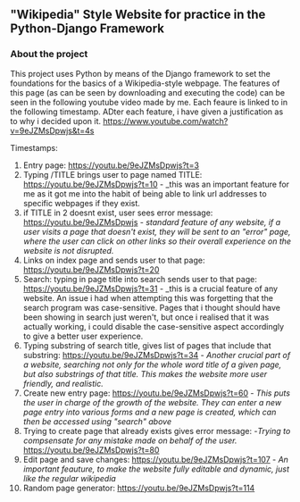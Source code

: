 ## "Wikipedia" Style Website for practice in the Python-Django Framework 

### About the project

This project uses Python by means of the Django framework to set the foundations for the basics of a Wikipedia-style webpage.
The features of this page (as can be seen by downloading and executing the code) can be seen in the following youtube video made by me. Each feaure is 
linked to in the following timestamp. ADter each feature, i have given a justification as to why i decided upon it.
https://www.youtube.com/watch?v=9eJZMsDpwjs&t=4s

Timestamps:
1. Entry page: https://youtu.be/9eJZMsDpwjs?t=3
2. Typing /TITLE brings user to page named TITLE: https://youtu.be/9eJZMsDpwjs?t=10 - _this was an important feature for me as it got me into the habit of being able to link url addresses to specific webpages if they exist.
3. if TITLE in 2 doesnt exist, user sees error message: https://youtu.be/9eJZMsDpwjs - _standard feature of any website, if a user visits a page that doesn't exist, they will be sent to an "error" page, where the user can click on other links so their overall experience on the website is not disrupted._
4. Links on index page and sends user to that page: https://youtu.be/9eJZMsDpwjs?t=20
5. Search: typing in page title into search sends user to that page: https://youtu.be/9eJZMsDpwjs?t=31 -  _this is a crucial feature of any website. An issue i had when attempting this was forgetting that the search program was case-sensitive. Pages that i thought should have been showing in search just weren't, but once i realised that it was actually working, i could disable the case-sensitive aspect accordingly to give a better user experience.
6. Typing substring of search title, gives list of pages that include that substring: https://youtu.be/9eJZMsDpwjs?t=34 - _Another crucial part of a website, searching not only for the whole word title of a given page, but also substrings of that title. This makes the website more user friendly, and realistic._
7. Create new entry page: https://youtu.be/9eJZMsDpwjs?t=60 - _This puts the user in charge of the growth of the website. They can enter a new page entry into various forms and a new page is created, which can then be accessed using "search" above_
8. Trying to create page that already exists gives error message: -_Trying to compsensate for any mistake made on behalf of the user._
https://youtu.be/9eJZMsDpwjs?t=80
9. Edit page and save changes: https://youtu.be/9eJZMsDpwjs?t=107 - _An important feauture, to make the website fully editable and dynamic, just like the regular wikipedia_
10. Random page generator: https://youtu.be/9eJZMsDpwjs?t=114
